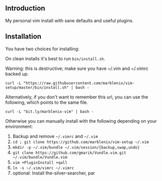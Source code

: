 Introduction
------------

My personal vim install with sane defaults and useful plugins.

Installation
------------

You have two choices for installing:

On clean installs it's best to run `bin/install.sh`.

Warning: this is destructive; make sure you have ~/.vim and ~/.vimrc backed up.

    curl -L "https://raw.githubusercontent.com/marblenix/vim-setup/master/bin/install.sh" | bash -

Alternatively, if you don't want to remember this url, you can use the following, which points to the same file.

    curl -L "bit.ly/marblenix-vim" | bash -
    
Otherwise you can manually install with the following depending on your environment:

1. Backup and remove `~/.vimrc` and `~/.vim`
2. `cd ; git clone https://github.com/marblenix/vim-setup ~/.vim`
3. `mkdir -p ~/.vim/bundle ~/.vim/session/{backup,swap,undo}`
4. `git clone https://github.com/gmarik/Vundle.vim.git ~/.vim/bundle/Vundle.vim`
5. `vim +PluginInstall +qall`
6. `ln -s ~/.vim/vimrc ~/.vimrc`
7. optional: Install the-silver-searcher, par
